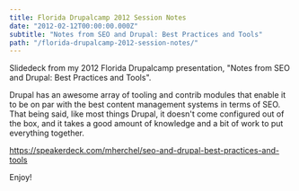 ```yaml
---
title: Florida Drupalcamp 2012 Session Notes
date: "2012-02-12T00:00:00.000Z"
subtitle: "Notes from SEO and Drupal: Best Practices and Tools"
path: "/florida-drupalcamp-2012-session-notes/"
---
```


Slidedeck from my 2012 Florida Drupalcamp presentation, "Notes from SEO and Drupal: Best Practices and Tools".

Drupal has an awesome array of tooling and contrib modules that enable it to be on par with the best content management systems in terms of SEO. That being said, like most things Drupal, it doesn't come configured out of the box, and it takes a good amount of knowledge and a bit of work to put everything together.

https://speakerdeck.com/mherchel/seo-and-drupal-best-practices-and-tools

Enjoy!
